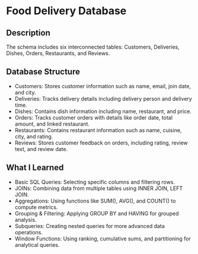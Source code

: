 # Food Delivery Database

## Description

The schema includes six interconnected tables: Customers, Deliveries, Dishes, Orders, Restaurants, and Reviews.

## Database Structure

- Customers: Stores customer information such as name, email, join date, and city.
- Deliveries: Tracks delivery details including delivery person and delivery time.
- Dishes: Contains dish information including name, restaurant, and price.
- Orders: Tracks customer orders with details like order date, total amount, and linked restaurant.
- Restaurants: Contains restaurant information such as name, cuisine, city, and rating.
- Reviews: Stores customer feedback on orders, including rating, review text, and review date.

## What I Learned

- Basic SQL Queries: Selecting specific columns and filtering rows.
- JOINs: Combining data from multiple tables using INNER JOIN, LEFT JOIN.
- Aggregations: Using functions like SUM(), AVG(), and COUNT() to compute metrics.
- Grouping & Filtering: Applying GROUP BY and HAVING for grouped analysis.
- Subqueries: Creating nested queries for more advanced data operations.
- Window Functions: Using ranking, cumulative sums, and partitioning for analytical queries.

